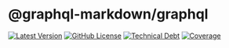 # @graphql-markdown/graphql

[![Latest Version](https://img.shields.io/npm/v/@graphql-markdown/graphql?style=flat-square)](https://www.npmjs.com/package/@graphql-markdown/graphql)
[![GitHub License](https://img.shields.io/github/license/graphql-markdown/graphql-markdown?style=flat-square)](https://raw.githubusercontent.com/graphql-markdown/graphql-markdown/main/LICENSE)
[![Technical Debt](https://sonarcloud.io/api/project_badges/measure?project=graphql-markdown_graphql&metric=sqale_index)](https://sonarcloud.io/summary/new_code?id=graphql-markdown_graphql)
[![Coverage](https://sonarcloud.io/api/project_badges/measure?project=graphql-markdown_graphql&metric=coverage)](https://sonarcloud.io/summary/new_code?id=graphql-markdown_graphql)
